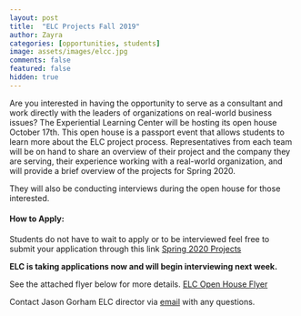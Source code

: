 ```yaml
---
layout: post
title:  "ELC Projects Fall 2019"
author: Zayra
categories: [opportunities, students]
image: assets/images/elcc.jpg
comments: false
featured: false
hidden: true
---
```

Are you interested in having the opportunity to serve as a consultant and work directly with the leaders of organizations on real-world business issues?
The Experiential Learning Center will be hosting its open house October 17th. This open house is a passport event that allows students to learn more about the ELC project process. Representatives from each team will be on hand to share an overview of their project and the company they are serving, their experience working with a real-world organization, and will provide a brief overview of the projects for Spring 2020.

They will also be conducting interviews during the open house for those interested.

#### How to Apply:
Students do not have to wait to apply or to be interviewed feel free to submit your application through this link <a href='http://go.niu.edu/elc '>Spring 2020 Projects</a>

**ELC is taking applications now and will begin interviewing next week.**

See the attached flyer below for more details.
<a class="nav-link" href="{{ site.baseurl }}/assets/pdf/openhouse_elc.pdf"><i class="fas fa-info-circle"></i>ELC Open House Flyer</a>

Contact Jason Gorham ELC director via <a href="mailto: jgorham@niu.edu">email</a> with any questions.
